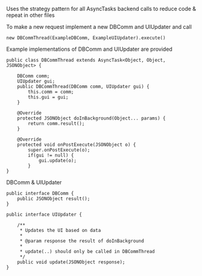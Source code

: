 Uses the strategy pattern for all AsyncTasks backend calls to reduce code & repeat in other files

To make a new request implement a new DBComm and UIUpdater and call
```
new DBCommThread(ExampleDBComm, ExampleUIUpdater).execute()
```

Example implementations of DBComm and UIUpdater are provided


```
public class DBCommThread extends AsyncTask<Object, Object, JSONObject> {

    DBComm comm;
    UIUpdater gui;
    public DBCommThread(DBComm comm, UIUpdater gui) {
        this.comm = comm;
        this.gui = gui;
    }

    @Override
    protected JSONObject doInBackground(Object... params) {
        return comm.result();
    }

    @Override
    protected void onPostExecute(JSONObject o) {
        super.onPostExecute(o);
        if(gui != null) {
            gui.update(o);
        }
}
```

DBComm & UIUpdater

```
public interface DBComm {
    public JSONObject result();
}

public interface UIUpdater {

    /**
     * Updates the UI based on data
     *
     * @param response the result of doInBackground
     *
     * update(..) should only be called in DBCommThread
     */
    public void update(JSONObject response);
}
```
